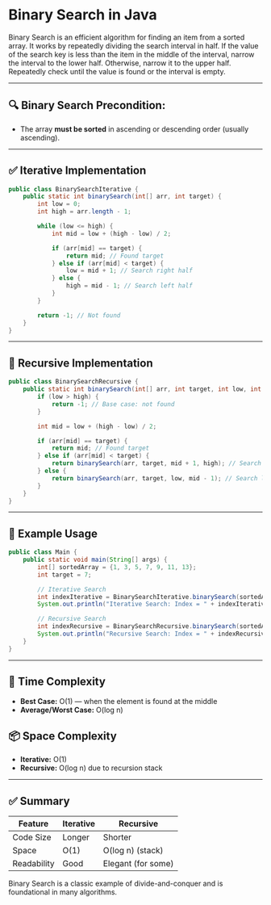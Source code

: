 # Binary Search in Java

Binary Search is an efficient algorithm for finding an item from a sorted array. It works by repeatedly dividing the search interval in half. If the value of the search key is less than the item in the middle of the interval, narrow the interval to the lower half. Otherwise, narrow it to the upper half. Repeatedly check until the value is found or the interval is empty.

---

## 🔍 Binary Search Precondition:

* The array **must be sorted** in ascending or descending order (usually ascending).

---

## ✅ Iterative Implementation

```java
public class BinarySearchIterative {
    public static int binarySearch(int[] arr, int target) {
        int low = 0;
        int high = arr.length - 1;

        while (low <= high) {
            int mid = low + (high - low) / 2;

            if (arr[mid] == target) {
                return mid; // Found target
            } else if (arr[mid] < target) {
                low = mid + 1; // Search right half
            } else {
                high = mid - 1; // Search left half
            }
        }

        return -1; // Not found
    }
}
```

---

## 🔁 Recursive Implementation

```java
public class BinarySearchRecursive {
    public static int binarySearch(int[] arr, int target, int low, int high) {
        if (low > high) {
            return -1; // Base case: not found
        }

        int mid = low + (high - low) / 2;

        if (arr[mid] == target) {
            return mid; // Found target
        } else if (arr[mid] < target) {
            return binarySearch(arr, target, mid + 1, high); // Search right half
        } else {
            return binarySearch(arr, target, low, mid - 1); // Search left half
        }
    }
}
```

---

## 🧪 Example Usage

```java
public class Main {
    public static void main(String[] args) {
        int[] sortedArray = {1, 3, 5, 7, 9, 11, 13};
        int target = 7;

        // Iterative Search
        int indexIterative = BinarySearchIterative.binarySearch(sortedArray, target);
        System.out.println("Iterative Search: Index = " + indexIterative);

        // Recursive Search
        int indexRecursive = BinarySearchRecursive.binarySearch(sortedArray, target, 0, sortedArray.length - 1);
        System.out.println("Recursive Search: Index = " + indexRecursive);
    }
}
```

---

## 🧠 Time Complexity

* **Best Case:** O(1) — when the element is found at the middle
* **Average/Worst Case:** O(log n)

## 📦 Space Complexity

* **Iterative:** O(1)
* **Recursive:** O(log n) due to recursion stack

---

## ✅ Summary

| Feature     | Iterative | Recursive          |
| ----------- | --------- | ------------------ |
| Code Size   | Longer    | Shorter            |
| Space       | O(1)      | O(log n) (stack)   |
| Readability | Good      | Elegant (for some) |

Binary Search is a classic example of divide-and-conquer and is foundational in many algorithms.
